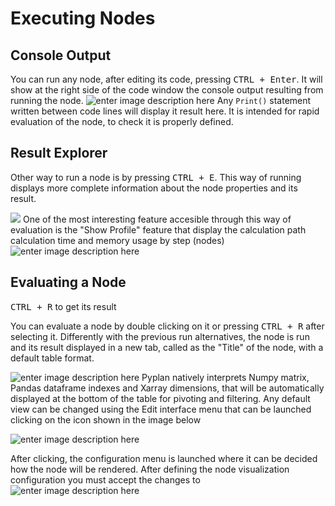 
# Executing Nodes
## Console Output
You can run any node, after editing its code, pressing <kbd>CTRL + Enter</kbd>.
It will show at the right side of the code window the console output resulting from running the node.
![enter image description here](http://img.pyplan.org/Node-execution-code-tab.png)
Any `Print()` statement written between code lines will display it result here.
It is intended for rapid evaluation of the node, to check it is properly defined.

## Result Explorer
Other way to run a node is by pressing <kbd>CTRL + E</kbd>.
This way of running displays more complete information about the node properties and its result.

![](http://img.pyplan.org/Node-execution-profile.png)
One of the most interesting feature accesible through this way of evaluation is the "Show Profile" feature that display the calculation path calculation time and memory usage by step (nodes)
![enter image description here](http://img.pyplan.org/Node-execution-console+.png)

## Evaluating a Node
<kbd>CTRL + R</kbd> to get its result

You can evaluate a node by double clicking on it or pressing <kbd>CTRL + R</kbd> after selecting it.
Differently with the previous run alternatives, the node is run and its result displayed in a new tab, called as the "Title" of the node, with a default table format.

![enter image description here](http://img.pyplan.org/Node-execution-default.png)
Pyplan natively interprets Numpy matrix, Pandas dataframe indexes and Xarray dimensions, that will be automatically displayed at the bottom of the table for pivoting and filtering.
Any default view can be changed using the Edit interface menu that can be launched clicking on the icon shown in the image below

![enter image description here](http://img.pyplan.org/Node-execution-edit-interface.png)

After clicking, the configuration menu is launched where it can be decided how the node will be rendered. After defining the node visualization configuration you must accept the changes to
![enter image description here](http://img.pyplan.org/Node-execution-edit-interface2.png)

<!--stackedit_data:
eyJoaXN0b3J5IjpbMTUzNDk5MTMyNiwtMTQ4NjIzOTc4OCw0Nz
czNTY4NTIsMTI2OTExNTg2OCwtNDcyMjE4MjUwLC0zNzk5MTYw
ODAsLTE4NTUzMjk5NzksMTQzNTUyNzI4MCwxMDgxMDc5NzQ1LD
UwNTk1MjI0MSw5NjAxMDg2LDExOTAzMjIxMDQsLTU0MjA1NzA0
Ml19
-->